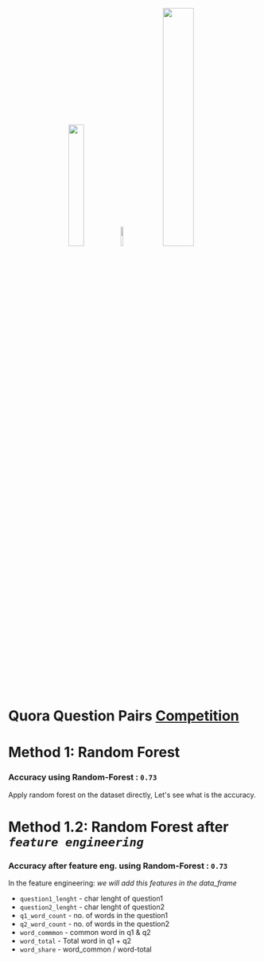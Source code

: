 <p align="center" width="100%">
    <img width="25%" src="https://upload.wikimedia.org/wikipedia/commons/7/7c/Kaggle_logo.png?20140912155123">
    <img width="10%" style='margin=:10px' src="https://static.wixstatic.com/media/a44da8_fd6bed84d4234271aa6c53350d454b42~mv2.png/v1/fill/w_260,h_260,al_c,q_85,usm_2.00_1.00_0.00,enc_auto/Kaggle%20Competition%20Logo%20Without%20Text.png"><img width="35%" src="https://upload.wikimedia.org/wikipedia/commons/thumb/9/91/Quora_logo_2015.svg/1200px-Quora_logo_2015.svg.png">
</p>



# Quora Question Pairs [Competition](https://www.kaggle.com/c/quora-question-pairs) 

# **Method 1**: Random Forest
### **Accuracy using Random-Forest** : `0.73`

Apply random forest on the dataset directly, Let's see what is the accuracy.

# **Method 1.2**: Random Forest after *`feature engineering`*
### **Accuracy after feature eng. using Random-Forest** : `0.73`

In the feature engineering: *we will add this features in the data_frame*
  - `question1_lenght` - char lenght of question1 
  - `question2_lenght` - char lenght of question2 
  - `q1_word_count` - no. of words in the question1
  - `q2_word_count` - no. of words in the question2
  - `word_commmon` - common word in q1 & q2
  - `word_total` - Total word in q1 + q2
  - `word_share` - word_common / word-total

